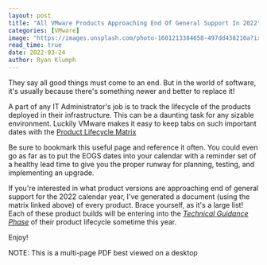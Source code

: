 ```yaml
---
layout: post
title: "All VMware Products Approaching End Of General Support In 2022"
categories: [VMware]
image: "https://images.unsplash.com/photo-1601213384658-497dd438210a?ixlib=rb-1.2.1&ixid=MnwxMjA3fDB8MHxwaG90by1wYWdlfHx8fGVufDB8fHx8&auto=format&fit=crop&w=2671&q=80"
read_time: true
date: 2022-03-24
author: Ryan Klumph
---
```

They say all good things must come to an end. But in the world of software, it's usually because there's something newer and better to replace it!

A part of any IT Administrator's job is to track the lifecycle of the products deployed in their infrastructure. This can be a daunting task for any sizable environment. Luckily VMware makes it easy to keep tabs on such important dates with the [Product Lifecycle Matrix](https://lifecycle.vmware.com/#/)

Be sure to bookmark this useful page and reference it often. You could even go as far as to put the EOGS dates into your calendar with a reminder set of a healthy lead time to give you the proper runway for planning, testing, and implementing an upgrade.

If you're interested in what product versions are approaching end of general support for the 2022 calendar year, I've generated a document (using the matrix linked above) of every product. Brace yourself, as it's a large list! Each of these product builds will be entering into the [*Technical Guidance Phase*](https://www.vmware.com/support/policies/lifecycle.html) of their product lifecycle sometime this year.

Enjoy!

NOTE: This is a multi-page PDF best viewed on a desktop
<object data="/assets/pdf/vmwareproducts2022.pdf" width="1000" height="1320" type='application/pdf'></object>
